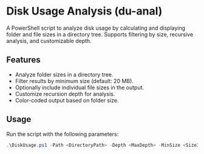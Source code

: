 # Disk Usage Analysis (du-anal)

A PowerShell script to analyze disk usage by calculating and displaying folder and file sizes in a directory tree. Supports filtering by size, recursive analysis, and customizable depth.

## Features

- Analyze folder sizes in a directory tree.
- Filter results by minimum size (default: 20 MB).
- Optionally include individual file sizes in the output.
- Customize recursion depth for analysis.
- Color-coded output based on folder size.

## Usage

Run the script with the following parameters:

```powershell
.\DiskUsage.ps1 -Path <DirectoryPath> -Depth <MaxDepth> -MinSize <SizeInMB> -PrintFiles
